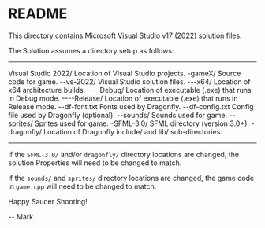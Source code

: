 # README

This directory contains Microsoft Visual Studio v17 (2022) solution files.

The Solution assumes a directory setup as follows:

-------------------   --------------------------------------------------------
Visual Studio 2022/   Location of Visual Studio projects.
-gameX/               Source code for game.
--vs-2022/            Visual Studio solution files.
---x64/               Location of x64 architecture builds.
----Debug/            Location of executable (.exe) that runs in Debug mode.
----Release/          Location of executable (.exe) that runs in Release mode.
--df-font.txt         Fonts used by Dragonfly.
--df-config.txt       Config file used by Dragonfly (optional).
--sounds/             Sounds used for game.
--sprites/            Sprites used for game.
-SFML-3.0/            SFML directory (version 3.0+).
-dragonfly/           Location of Dragonfly include/ and lib/ sub-directories.
-------------------   --------------------------------------------------------

If the `SFML-3.0/` and/or `dragonfly/` directory locations are changed, the solution Properties will need to be changed to match.

If the `sounds/` and `sprites/` directory locations are changed, the game code in `game.cpp` will need to be changed to match.

Happy Saucer Shooting!

-- Mark
